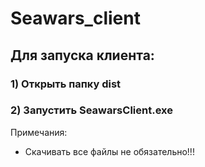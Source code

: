 # Seawars_client
## Для запуска клиента: 
### 1) Открыть папку dist
### 2) Запустить SeawarsClient.exe



Примечания:
- Скачивать все файлы не обязательно!!! 

